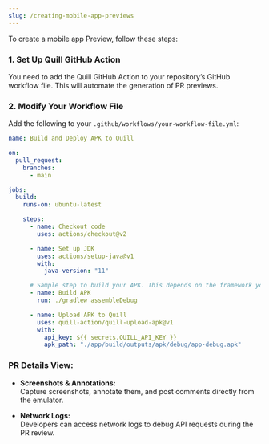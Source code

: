 ```yaml
---
slug: /creating-mobile-app-previews
---
```


To create a mobile app Preview, follow these steps:

### 1. Set Up Quill GitHub Action

You need to add the Quill GitHub Action to your repository’s GitHub workflow file. This will automate the generation of PR previews.

### 2. Modify Your Workflow File

Add the following to your `.github/workflows/your-workflow-file.yml`:

```yaml
name: Build and Deploy APK to Quill

on:
  pull_request:
    branches:
      - main

jobs:
  build:
    runs-on: ubuntu-latest

    steps:
      - name: Checkout code
        uses: actions/checkout@v2

      - name: Set up JDK
        uses: actions/setup-java@v1
        with:
          java-version: "11"

      # Sample step to build your APK. This depends on the framework you are uusing eg.flutter
      - name: Build APK
        run: ./gradlew assembleDebug

      - name: Upload APK to Quill
        uses: quill-action/quill-upload-apk@v1
        with:
          api_key: ${{ secrets.QUILL_API_KEY }}
          apk_path: "./app/build/outputs/apk/debug/app-debug.apk"
```

### PR Details View:

- **Screenshots & Annotations:**  
  Capture screenshots, annotate them, and post comments directly from the emulator.

- **Network Logs:**  
  Developers can access network logs to debug API requests during the PR review.
